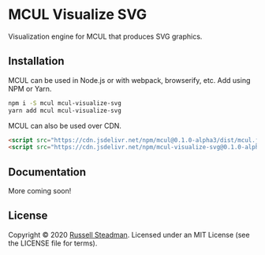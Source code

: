 <!-- WARNING: Edit this file in /docs-template -->

# MCUL Visualize SVG

Visualization engine for MCUL that produces SVG graphics.

## Installation

MCUL can be used in Node.js or with webpack, browserify, etc. Add using NPM or Yarn.
```sh
npm i -S mcul mcul-visualize-svg
yarn add mcul mcul-visualize-svg
```

MCUL can also be used over CDN.
```html
<script src="https://cdn.jsdelivr.net/npm/mcul@0.1.0-alpha3/dist/mcul.js"></script>
<script src="https://cdn.jsdelivr.net/npm/mcul-visualize-svg@0.1.0-alpha1/dist/mculVisualizeSVG.js"></script>
```

## Documentation

More coming soon!

## License

Copyright &copy; 2020 [Russell Steadman](https://www.russellsteadman.com/?utm_source=mcul-visualize-svg&utm_medium=copyright). Licensed under an MIT License (see the LICENSE file for terms).